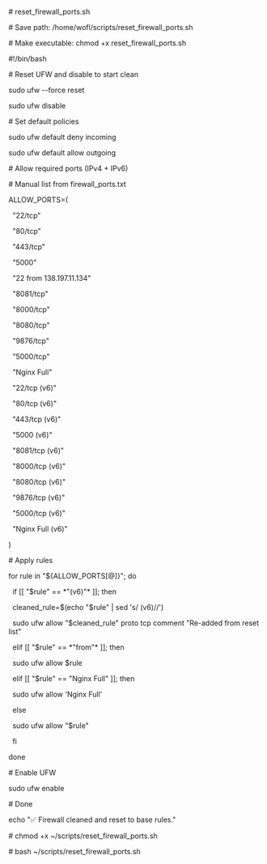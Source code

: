 \# reset\_firewall\_ports.sh

\# Save path: /home/wofl/scripts/reset\_firewall\_ports.sh

\# Make executable: chmod +x reset\_firewall\_ports.sh



\#!/bin/bash



\# Reset UFW and disable to start clean

sudo ufw --force reset

sudo ufw disable



\# Set default policies

sudo ufw default deny incoming

sudo ufw default allow outgoing



\# Allow required ports (IPv4 + IPv6)

\# Manual list from firewall\_ports.txt

ALLOW\_PORTS=(

    "22/tcp"

    "80/tcp"

    "443/tcp"

    "5000"

    "22 from 138.197.11.134"

    "8081/tcp"

    "8000/tcp"

    "8080/tcp"

    "9876/tcp"

    "5000/tcp"

    "Nginx Full"



    "22/tcp (v6)"

    "80/tcp (v6)"

    "443/tcp (v6)"

    "5000 (v6)"

    "8081/tcp (v6)"

    "8000/tcp (v6)"

    "8080/tcp (v6)"

    "9876/tcp (v6)"

    "5000/tcp (v6)"

    "Nginx Full (v6)"

)



\# Apply rules

for rule in "${ALLOW\_PORTS\[@]}"; do

    if \[\[ "$rule" == \*"(v6)"\* ]]; then

        cleaned\_rule=$(echo "$rule" | sed 's/ (v6)//')

        sudo ufw allow "$cleaned\_rule" proto tcp comment "Re-added from reset list"

    elif \[\[ "$rule" == \*"from"\* ]]; then

        sudo ufw allow $rule

    elif \[\[ "$rule" == "Nginx Full" ]]; then

        sudo ufw allow 'Nginx Full'

    else

        sudo ufw allow "$rule"

    fi

done



\# Enable UFW

sudo ufw enable



\# Done

echo "✅ Firewall cleaned and reset to base rules."





\# chmod +x ~/scripts/reset\_firewall\_ports.sh

\# bash ~/scripts/reset\_firewall\_ports.sh



